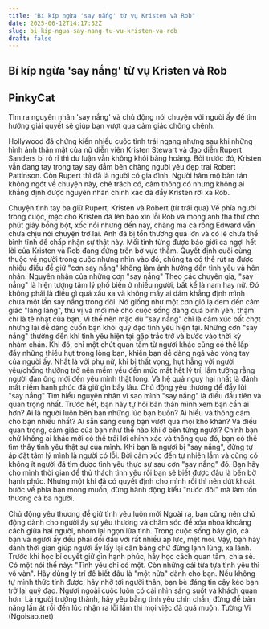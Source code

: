 ```yaml
---
title: "Bí kíp ngừa 'say nắng' từ vụ Kristen và Rob"
date: 2025-06-12T14:17:32Z
slug: bi-kip-ngua-say-nang-tu-vu-kristen-va-rob
draft: false
---
```


## Bí kíp ngừa 'say nắng' từ vụ Kristen và Rob

## PinkyCat

Tìm ra nguyên nhân 'say nắng' và chủ động nói chuyện với người ấy để tìm hướng giải quyết sẽ giúp bạn vượt qua cảm giác chông chênh.

Hollywood đã chứng kiến nhiều cuộc tình trái ngang nhưng sau khi những hình ảnh thân mật của nữ diễn viên Kristen Stewart và đạo diễn Rupert Sanders bị rò rỉ thì dư luận vẫn không khỏi bàng hoàng. Bởi trước đó, Kristen vẫn đang tay trong tay say đắm bên chàng người yêu đẹp trai Robert Pattinson. Còn Rupert thì đã là người có gia đình. Người hâm mộ bàn tán không ngớt về chuyện này, chê trách có, cảm thông có nhưng không ai khẳng định được nguyên nhân chính xác đã đẩy Kristen rời xa Rob.

Chuyện tình tay ba giữ Rupert, Kristen và Robert (từ trái qua)
Về phía người trong cuộc, mặc cho Kristen đã lên báo xin lỗi Rob và mong anh tha thứ cho phút giây bồng bột, xốc nổi nhưng đến nay, chàng ma cà rồng Edward vẫn chưa chịu nói chuyện trở lại. Anh đã bị tổn thương quá lớn và có lẽ chưa thể bình tĩnh để chấp nhận sự thật này. Mối tình từng được báo giới ca ngợi hết lời của Kristen và Rob đang đứng trên bờ vực thẳm. Quyết định cuối cùng thuộc về người trong cuộc nhưng nhìn vào đó, chúng ta có thể rút ra được nhiều điều để giữ "cơn say nắng" không làm ảnh hưởng đến tình yêu và hôn nhân.
Nguyên nhân của những cơn "say nắng"
Theo các chuyên gia, "say nắng" là hiện tượng tâm lý phổ biến ở nhiều người, bất kể là nam hay nữ. Đó không phải là điều gì quá xấu xa và không mấy ai dám khẳng định mình chưa một lần say nắng trong đời. Nó giống như một cơn gió lạ đem đến cảm giác "lâng lâng", thú vị và mới mẻ cho cuộc sống đang quá bình yên, thậm chí là tẻ nhạt của bạn. Vì thế nên mặc dù "say nắng" chỉ là cảm xúc bất chợt nhưng lại dễ dàng cuốn bạn khỏi quỹ đạo tình yêu hiện tại.
Những cơn "say nắng" thường đến khi tình yêu hiện tại gặp trắc trở và bước vào thời kỳ nhàm chán. Khi đó, chỉ một chút quan tâm từ người khác cũng có thể lấp đầy những thiếu hụt trong lòng bạn, khiến bạn dễ dàng ngã vào vòng tay của người ấy. Nhất là với phụ nữ, khi bị thất vọng, hụt hẫng với người yêu/chồng thường trở nên mềm yếu đến mức mất hết lý trí, lầm tưởng rằng người đàn ông mới đến yêu mình thật lòng. Và hệ quả nguy hại nhất là đánh mất niềm hạnh phúc đã giữ gìn bấy lâu.
Chủ động yêu thương để đẩy lùi "say nắng"
Tìm hiểu nguyên nhân vì sao mình "say nắng" là điều đầu tiên và quan trọng nhất. Trước hết, bạn hãy tự hỏi bản thân mình xem bạn cần ai hơn? Ai là người luôn bên bạn những lúc bạn buồn? Ai hiểu và thông cảm cho bạn nhiều nhất? Ai sẵn sàng cùng bạn vượt qua mọi khó khăn? Và điều quan trọng, cảm giác của bạn như thế nào khi ở bên từng người? Chính bạn chứ không ai khác mới có thể trải lời chính xác và thông qua đó, bạn có thể tìm thấy tình yêu thật sự của mình.
Khi bạn là người bị "say nắng", đừng tự áp đặt tâm lý mình là người có lỗi. Bởi cảm xúc đến tự nhiên lắm và cũng có không ít người đã tìm được tình yêu thực sự sau cơn "say nắng" đó. Bạn hãy cho mình thời gian để thử thách tình yêu rồi bạn sẽ biết được đâu là bến bờ hạnh phúc. Nhưng một khi đã có quyết định cho mình rồi thì nên dứt khoát bước về phía bạn mong muốn, đừng hành động kiểu "nước đôi" mà làm tổn thương cả ba người.

Chủ động yêu thương để giữ tình yêu luôn mới
Ngoài ra, bạn cũng nên chủ động dành cho người ấy sự yêu thương và chăm sóc để xóa nhòa khoảng cách giữa hai người, nhóm lại ngọn lửa tình. Trong cuộc sống bây giờ, cả bạn và người ấy đều phải đối đầu với rất nhiều áp lực, mệt mỏi. Vậy, bạn hãy dành thời gian giúp người ấy lấy lại cân bằng chứ đừng lạnh lùng, xa lánh. Trước khi học bí quyết giữ gìn hạnh phúc, hãy học cách quan tâm, chia sẻ.
Có một nói thế này: "Tình yêu chỉ có một. Còn những cái từa tựa tình yêu thì vô vàn". Hãy dùng lý trí để biết đâu là "một nửa" dành cho bạn. Nếu không tự mình thức tỉnh được, hãy nhờ tới người thân, bạn bè đáng tin cậy kéo bạn trở lại quỹ đạo. Người ngoài cuộc luôn có cái nhìn sáng suốt và khách quan hơn. Là người trưởng thành, hãy yêu bằng tình yêu chín chắn, đừng để bản năng lấn át rồi đến lúc nhận ra lỗi lầm thì mọi việc đã quá muộn.
Tường Vi (Ngoisao.net)